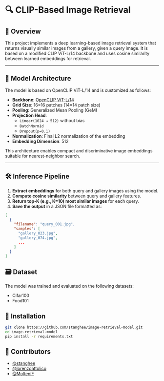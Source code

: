 # 🔍 CLIP-Based Image Retrieval

## 📌 Overview

This project implements a deep learning-based image retrieval system that returns visually similar images from a gallery, given a query image. It is based on a modified CLIP ViT-L/14 backbone and uses cosine similarity between learned embeddings for retrieval.

---

## 🧠 Model Architecture

The model is based on OpenCLIP ViT-L/14 and is customized as follows:

- **Backbone**: [OpenCLIP ViT-L/14](https://github.com/mlfoundations/open_clip)
- **Grid Size**: 16×16 patches (14×14 patch size)
- **Pooling**: Generalized Mean Pooling (GeM)
- **Projection Head**:
  - `Linear(1024 → 512)` without bias
  - `BatchNorm1d`
  - `Dropout(p=0.1)`
- **Normalization**: Final L2 normalization of the embedding
- **Embedding Dimension**: 512

This architecture enables compact and discriminative image embeddings suitable for nearest-neighbor search.

---

## 🛠️ Inference Pipeline

1. **Extract embeddings** for both query and gallery images using the model.
2. **Compute cosine similarity** between query and gallery features.
3. **Return top-K (e.g., K=10) most similar images** for each query.
4. **Save the output** in a JSON file formatted as:

```json
[
  {
    "filename": "query_001.jpg",
    "samples": [
      "gallery_023.jpg",
      "gallery_074.jpg",
      ...
    ]
  }
]
```

## 🗃️ Dataset

The model was trained and evaluated on the following datasets:

- Cifar100
- Food101

## 🚀 Installation

```bash
git clone https://github.com/stanghee/image-retrieval-model.git
cd image-retrieval-model
pip install -r requirements.txt
```

## 👥 Contributors

- [@stanghee](https://github.com/stanghee) 
- [@lorenzoattolico](https://github.com/lorenzoattolico) 
- [@MolteniF](https://github.com/MolteniF)

